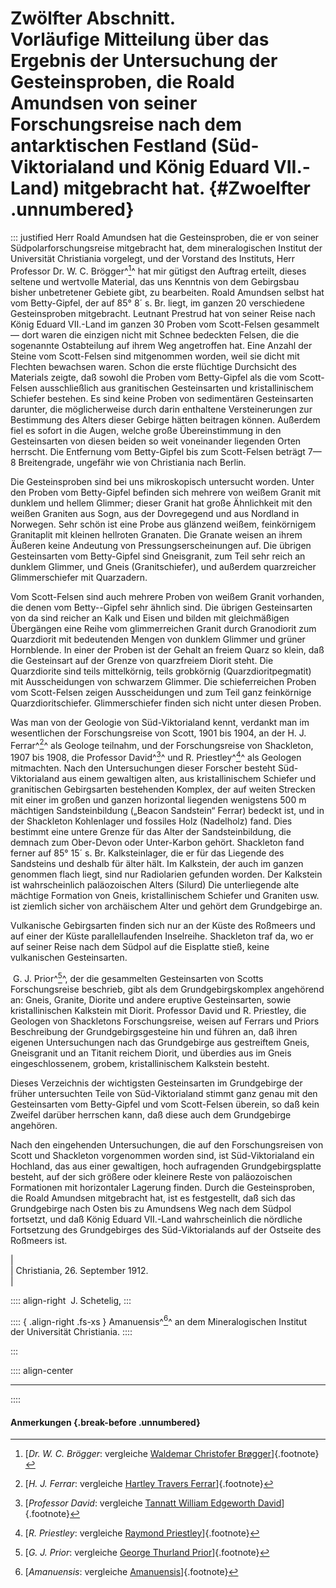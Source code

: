 # Zwölfter Abschnitt.<br />**Vorläufige Mitteilung über das Ergebnis der Untersuchung der Gesteinsproben, die Roald Amundsen von seiner Forschungsreise nach dem antarktischen Festland (Süd-Viktorialand und König Eduard VII.-Land) mitgebracht hat.** {#Zwoelfter .unnumbered}

::: justified
Herr Roald Amundsen hat die Gesteinsproben, die er von seiner
Südpolarforschungsreise mitgebracht hat, dem mineralogischen Institut der
Universität Christiania vorgelegt, und der Vorstand des Instituts, Herr
Professor Dr. W. C. Brögger^[^1200]^ hat mir gütigst den Auftrag erteilt, dieses seltene
und wertvolle Material, das uns Kenntnis von dem Gebirgsbau bisher unbetretener
Gebiete gibt, zu bearbeiten. Roald Amundsen selbst hat vom Betty-Gipfel, der auf
85° 8´ s. Br. liegt, im ganzen 20 verschiedene Gesteinsproben mitgebracht.
Leutnant Prestrud hat von seiner Reise nach König Eduard VII.-Land im ganzen 30
Proben vom Scott-Felsen gesammelt — dort waren die einzigen nicht mit Schnee
bedeckten Felsen, die die sogenannte Ostabteilung auf ihrem Weg angetroffen hat.
Eine Anzahl der Steine vom Scott-Felsen sind mitgenommen worden, weil sie dicht
mit Flechten bewachsen waren. Schon die erste flüchtige Durchsicht des Materials
zeigte, daß sowohl die Proben vom Betty-Gipfel als die vom Scott-Felsen
ausschließlich aus granitischen Gesteinsarten und kristallinischem Schiefer
bestehen. Es sind keine Proben von sedimentären Gesteinsarten darunter, die
möglicherweise durch darin enthaltene Versteinerungen zur Bestimmung des Alters
dieser Gebirge hätten beitragen können. Außerdem fiel es sofort in die Augen,
welche große Übereinstimmung in den Gesteinsarten von diesen beiden so weit
voneinander liegenden Orten herrscht. Die Entfernung vom Betty-Gipfel bis zum
Scott-Felsen beträgt 7—8 Breitengrade, ungefähr wie von Christiania nach Berlin.

Die Gesteinsproben sind bei uns mikroskopisch untersucht worden. Unter den
Proben vom Betty-Gipfel befinden sich mehrere von weißem Granit mit dunklem und
hellem Glimmer; dieser Granit hat große Ähnlichkeit mit den weißen Graniten aus
Sogn, aus der Dovregegend und aus Nordland in Norwegen. Sehr schön ist eine
Probe aus glänzend weißem, feinkörnigem Granitaplit mit kleinen hellroten
Granaten. Die Granate weisen an ihrem Äußeren keine Andeutung von
Pressungserscheinungen auf. Die übrigen Gesteinsarten vom Betty-Gipfel sind
Gneisgranit, zum Teil sehr reich an dunklem Glimmer, und Gneis (Granitschiefer),
und außerdem quarzreicher Glimmerschiefer mit Quarzadern.

Vom Scott-Felsen sind auch mehrere Proben von weißem Granit vorhanden, die denen
vom Betty--Gipfel sehr ähnlich sind. Die übrigen Gesteinsarten von da sind
reicher an Kalk und Eisen und bilden mit gleichmäßigen Übergängen eine Reihe vom
glimmerreichen Granit durch Granodiorit zum Quarzdiorit mit bedeutenden Mengen
von dunklem Glimmer und grüner Hornblende. In einer der Proben ist der Gehalt an
freiem Quarz so klein, daß die Gesteinsart auf der Grenze von quarzfreiem Diorit
steht. Die Quarzdiorite sind teils mittelkörnig, teils grobkörnig
(Quarzdioritpegmatit) mit Ausscheidungen von schwarzem Glimmer. Die
schieferreichen Proben vom Scott-Felsen zeigen Ausscheidungen und zum Teil ganz
feinkörnige Quarzdioritschiefer. Glimmerschiefer finden sich nicht unter diesen
Proben.

Was man von der Geologie von Süd-Viktorialand kennt, verdankt man im
wesentlichen der Forschungsreise von Scott, 1901 bis 1904, an der H. J. Ferrar^[^1201]^
als Geologe teilnahm, und der Forschungsreise von Shackleton, 1907 bis 1908, die
Professor David^[^1203]^ und R. Priestley^[^1202]^ als Geologen mitmachten. Nach den
Untersuchungen dieser Forscher besteht Süd-Viktorialand aus einem gewaltigen
alten, aus kristallinischem Schiefer und granitischen Gebirgsarten bestehenden
Komplex, der auf weiten Strecken mit einer im großen und ganzen horizontal
liegenden wenigstens 500 m mächtigen Sandsteinbildung („Beacon Sandstein“
Ferrar) bedeckt ist, und in der Shackleton Kohlenlager und fossiles Holz
(Nadelholz) fand. Dies bestimmt eine untere Grenze für das Alter der
Sandsteinbildung, die demnach zum Ober-Devon oder Unter-Karbon gehört. Shackleton
fand ferner auf 85° 15´ s. Br. Kalksteinlager, die er für das Liegende des
Sandsteins und deshalb für älter hält. Im Kalkstein, der auch im ganzen genommen
flach liegt, sind nur Radiolarien gefunden worden. Der Kalkstein ist
wahrscheinlich paläozoischen Alters (Silurd) Die unterliegende alte mächtige
Formation von Gneis, kristallinischem Schiefer und Graniten usw. ist ziemlich
sicher von archäischem Alter und gehört dem Grundgebirge an.

Vulkanische Gebirgsarten finden sich nur an der Küste des Roßmeers und auf einer
der Küste parallellaufenden Inselreihe. Shackleton traf da, wo er auf seiner
Reise nach dem Südpol auf die Eisplatte stieß, keine vulkanischen Gesteinsarten.

&nbsp;G. J. Prior^[^1204]^, der die gesammelten Gesteinsarten von Scotts Forschungsreise
beschrieb, gibt als dem Grundgebirgskomplex angehörend an: Gneis, Granite,
Diorite und andere eruptive Gesteinsarten, sowie kristallinischen Kalkstein mit
Diorit. Professor David und R. Priestley, die Geologen von Shackletons
Forschungsreise, weisen auf Ferrars und Priors Beschreibung der
Grundgebirgsgesteine hin und führen an, daß ihren eigenen Untersuchungen nach
das Grundgebirge aus gestreiftem Gneis, Gneisgranit und an Titanit reichem
Diorit, und überdies aus im Gneis eingeschlossenem, grobem, kristallinischem
Kalkstein besteht.

Dieses Verzeichnis der wichtigsten Gesteinsarten im Grundgebirge der früher
untersuchten Teile von Süd-Viktorialand stimmt ganz genau mit den Gesteinsarten
vom Betty-Gipfel und vom Scott-Felsen überein, so daß kein Zweifel darüber
herrschen kann, daß diese auch dem Grundgebirge angehören.

Nach den eingehenden Untersuchungen, die auf den Forschungsreisen von Scott und
Shackleton vorgenommen worden sind, ist Süd-Viktorialand ein Hochland, das aus
einer gewaltigen, hoch aufragenden Grundgebirgsplatte besteht, auf der sich
größere oder kleinere Reste von paläozoischen Formationen mit horizontaler
Lagerung finden. Durch die Gesteinsproben, die Roald Amundsen mitgebracht hat,
ist es festgestellt, daß sich das Grundgebirge nach Osten bis zu Amundsens Weg
nach dem Südpol fortsetzt, und daß König Eduard VII.-Land wahrscheinlich die
nördliche Fortsetzung des Grundgebirges des Süd-Viktorialands auf der Ostseite
des Roßmeers ist.

|   
|    Christiania, 26. September 1912.    
|   

:::: align-right
&nbsp;J. Schetelig,
:::

:::: { .align-right .fs-xs }
Amanuensis^[^1205]^ an dem Mineralogischen Institut<br />der Universität Christiania.
::::

:::

:::: align-center
****
::::

#### **Anmerkungen** {.break-before .unnumbered}

[^1200]: [*Dr. W. C. Brögger*: vergleiche [Waldemar Christofer Brøgger](https://de.wikipedia.org/wiki/Waldemar_Christofer_Br%C3%B8gger_(Geologe))]{.footnote}

[^1201]: [*H. J. Ferrar*: vergleiche [Hartley Travers Ferrar](https://de.wikipedia.org/wiki/Hartley_Travers_Ferrar)]{.footnote}

[^1202]: [*R. Priestley*: vergleiche [Raymond Priestley](https://de.wikipedia.org/wiki/Raymond_Priestley)]{.footnote}

[^1203]: [*Professor David*: vergleiche [Tannatt William Edgeworth David](https://de.wikipedia.org/wiki/Tannatt_William_Edgeworth_David)]{.footnote}

[^1204]: [*G. J. Prior*: vergleiche [George Thurland Prior](https://de.wikipedia.org/wiki/George_Thurland_Prior)]{.footnote}

[^1205]: [*Amanuensis*: vergleiche [Amanuensis](https://de.wikipedia.org/wiki/Amanuensis)]{.footnote}
